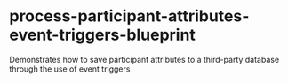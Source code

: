 # process-participant-attributes-event-triggers-blueprint
Demonstrates how to save participant attributes to a third-party database through the use of event triggers
